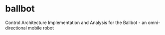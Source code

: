# ballbot
Control Architecture Implementation and Analysis for the Ballbot - an omni-directional mobile robot
